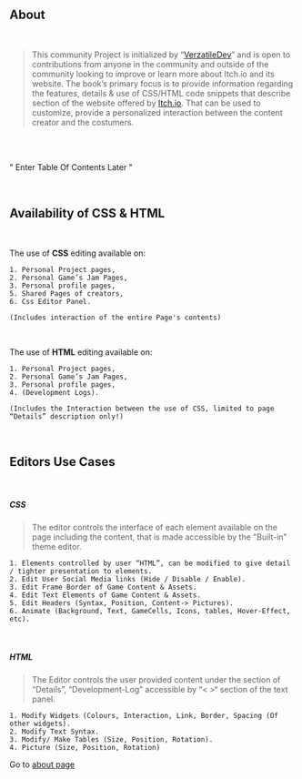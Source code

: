 
## About

<br />

> This community Project is initialized by “[VerzatileDev](https://github.com/VerzatileDev)” and is open to contributions from anyone in the community and outside of the community looking to improve or learn more about Itch.io and its website.
The book’s primary focus is to provide information regarding the features, details & use of CSS/HTML code snippets that describe section of the website offered by [Itch.io](https://itch.io/). That can be used to customize, provide a personalized interaction between the content creator and the costumers.
<br />


<br />


" Enter Table Of Contents Later "

<br />

## Availability of CSS & HTML
<br />

The use of **CSS** editing available on: 

    1. Personal Project pages,
    2. Personal Game’s Jam Pages, 
    3. Personal profile pages,
    5. Shared Pages of creators,
    6. Css Editor Panel.
    
    (Includes interaction of the entire Page's contents)

<br />

The use of **HTML** editing available on:

    1. Personal Project pages,
    2. Personal Game’s Jam Pages, 
    3. Personal profile pages,
    4. (Development Logs).
    
    (Includes the Interaction between the use of CSS, limited to page “Details” description only!)
	

<br />

## Editors Use Cases

<br />

##### CSS

> The editor controls the interface of each element available on the page including the content, that is made accessible by the "Built-in" theme editor.

    1. Elements controlled by user “HTML”, can be modified to give detail / tighter presentation to elements.
    2. Edit User Social Media links (Hide / Disable / Enable).
    3. Edit Frame Border of Game Content & Assets.
    4. Edit Text Elements of Game Content & Assets.
    5. Edit Headers (Syntax, Position, Content-> Pictures).
    6. Animate (Background, Text, GameCells, Icons, tables, Hover-Effect, etc).


<br />

##### HTML

> The Editor controls the user provided content under the section of “Details”, “Development-Log” accessible by “< >“ section of the text panel.

    1. Modify Widgets (Colours, Interaction, Link, Border, Spacing (Of other widgets).
    2. Modify Text Syntax.
    3. Modify/ Make Tables (Size, Position, Rotation).
    4. Picture (Size, Position, Rotation)

Go to [about page](test.md)
